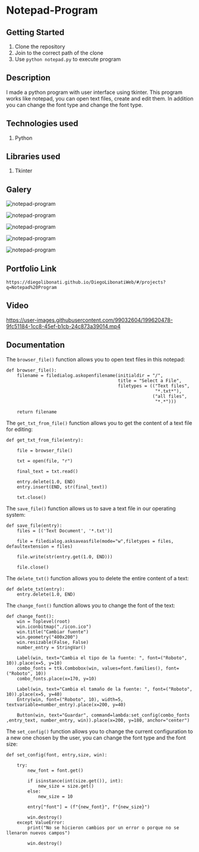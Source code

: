 # Notepad-Program

## Getting Started

1. Clone the repository
2. Join to the correct path of the clone
3. Use `python notepad.py` to execute program

## Description

I made a python program with user interface using tkinter. This program works like notepad, you can open text files, create and edit them. In addition you can change the font type and change the font type.

## Technologies used

1. Python

## Libraries used

1. Tkinter

## Galery

![notepad-program](https://raw.githubusercontent.com/DiegoLibonati/DiegoLibonatiWeb/main/data/projects/Python/Imagenes/notepadpython-0.jpg)

![notepad-program](https://raw.githubusercontent.com/DiegoLibonati/DiegoLibonatiWeb/main/data/projects/Python/Imagenes/notepadpython-1.jpg)

![notepad-program](https://raw.githubusercontent.com/DiegoLibonati/DiegoLibonatiWeb/main/data/projects/Python/Imagenes/notepadpython-2.jpg)

![notepad-program](https://raw.githubusercontent.com/DiegoLibonati/DiegoLibonatiWeb/main/data/projects/Python/Imagenes/notepadpython-3.jpg)

![notepad-program](https://raw.githubusercontent.com/DiegoLibonati/DiegoLibonatiWeb/main/data/projects/Python/Imagenes/notepadpython-4.jpg)

## Portfolio Link

`https://diegolibonati.github.io/DiegoLibonatiWeb/#/projects?q=Notepad%20Program`

## Video

https://user-images.githubusercontent.com/99032604/199620478-9fc51184-1cc8-45ef-b1cb-24c873a39014.mp4

## Documentation

The `browser_file()` function allows you to open text files in this notepad:

```
def browser_file():
    filename = filedialog.askopenfilename(initialdir = "/",
                                          title = "Select a File",
                                          filetypes = (("Text files",
                                                        "*.txt*"),
                                                       ("all files",
                                                        "*.*")))

    return filename
```

The `get_txt_from_file()` function allows you to get the content of a text file for editing:

```
def get_txt_from_file(entry):

    file = browser_file()

    txt = open(file, "r")

    final_text = txt.read()

    entry.delete(1.0, END)
    entry.insert(END, str(final_text))

    txt.close()
```

The `save_file()` function allows us to save a text file in our operating system:

```
def save_file(entry):
    files = [('Text Document', '*.txt')]

    file = filedialog.asksaveasfile(mode="w",filetypes = files, defaultextension = files)

    file.write(str(entry.get(1.0, END)))

    file.close()
```

The `delete_txt()` function allows you to delete the entire content of a text:

```
def delete_txt(entry):
    entry.delete(1.0, END)
```

The `change_font()` function allows you to change the font of the text:

```
def change_font():
    win = Toplevel(root)
    win.iconbitmap("./icon.ico")
    win.title("Cambiar fuente")
    win.geometry("400x200")
    win.resizable(False, False)
    number_entry = StringVar()

    Label(win, text="Cambia el tipo de la fuente: ", font=("Roboto", 10)).place(x=5, y=10)
    combo_fonts = ttk.Combobox(win, values=font.families(), font=("Roboto", 10))
    combo_fonts.place(x=170, y=10)

    Label(win, text="Cambia el tamaño de la fuente: ", font=("Roboto", 10)).place(x=5, y=40)
    Entry(win, font=("Roboto", 10), width=5, textvariable=number_entry).place(x=200, y=40)

    Button(win, text="Guardar", command=lambda:set_config(combo_fonts ,entry_text, number_entry, win)).place(x=200, y=180, anchor="center")
```

The `set_config()` function allows you to change the current configuration to a new one chosen by the user, you can change the font type and the font size:

```
def set_config(font, entry,size, win):

    try:
        new_font = font.get()

        if isinstance(int(size.get()), int):
            new_size = size.get()
        else:
            new_size = 10

        entry["font"] = (f"{new_font}", f"{new_size}")

        win.destroy()
    except ValueError:
        print("No se hicieron cambios por un error o porque no se llenaron nuevos campos")

        win.destroy()
```
